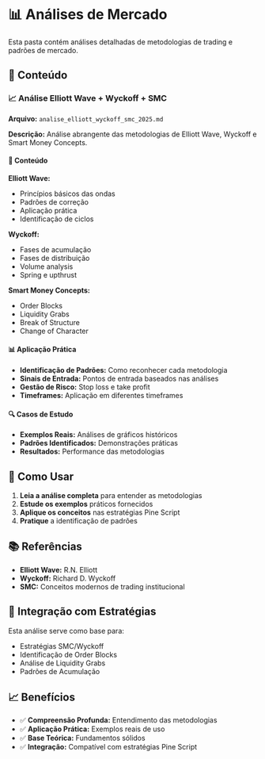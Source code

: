 # 📊 Análises de Mercado

Esta pasta contém análises detalhadas de metodologias de trading e padrões de mercado.

## 📁 Conteúdo

### 📈 Análise Elliott Wave + Wyckoff + SMC
**Arquivo:** `analise_elliott_wyckoff_smc_2025.md`

**Descrição:** Análise abrangente das metodologias de Elliott Wave, Wyckoff e Smart Money Concepts.

#### 🎯 Conteúdo

**Elliott Wave:**
- Princípios básicos das ondas
- Padrões de correção
- Aplicação prática
- Identificação de ciclos

**Wyckoff:**
- Fases de acumulação
- Fases de distribuição
- Volume analysis
- Spring e upthrust

**Smart Money Concepts:**
- Order Blocks
- Liquidity Grabs
- Break of Structure
- Change of Character

#### 📊 Aplicação Prática

- **Identificação de Padrões:** Como reconhecer cada metodologia
- **Sinais de Entrada:** Pontos de entrada baseados nas análises
- **Gestão de Risco:** Stop loss e take profit
- **Timeframes:** Aplicação em diferentes timeframes

#### 🔍 Casos de Estudo

- **Exemplos Reais:** Análises de gráficos históricos
- **Padrões Identificados:** Demonstrações práticas
- **Resultados:** Performance das metodologias

## 🚀 Como Usar

1. **Leia a análise completa** para entender as metodologias
2. **Estude os exemplos** práticos fornecidos
3. **Aplique os conceitos** nas estratégias Pine Script
4. **Pratique** a identificação de padrões

## 📚 Referências

- **Elliott Wave:** R.N. Elliott
- **Wyckoff:** Richard D. Wyckoff
- **SMC:** Conceitos modernos de trading institucional

## 🔧 Integração com Estratégias

Esta análise serve como base para:
- Estratégias SMC/Wyckoff
- Identificação de Order Blocks
- Análise de Liquidity Grabs
- Padrões de Acumulação

## 📈 Benefícios

- ✅ **Compreensão Profunda:** Entendimento das metodologias
- ✅ **Aplicação Prática:** Exemplos reais de uso
- ✅ **Base Teórica:** Fundamentos sólidos
- ✅ **Integração:** Compatível com estratégias Pine Script

